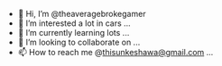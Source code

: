 - 👋 Hi, I’m @theaveragebrokegamer
- 👀 I’m interested a lot in cars ...
- 🌱 I’m currently learning lots ...
- 💞️ I’m looking to collaborate on ...
- 📫 How to reach me @thisunkeshawa@gmail.com ...

<!---
theaveragebrokegamer/theaveragebrokegamer is a ✨ special ✨ repository because its `README.md` (this file) appears on your GitHub profile.
You can click the Preview link to take a look at your changes.
--->
